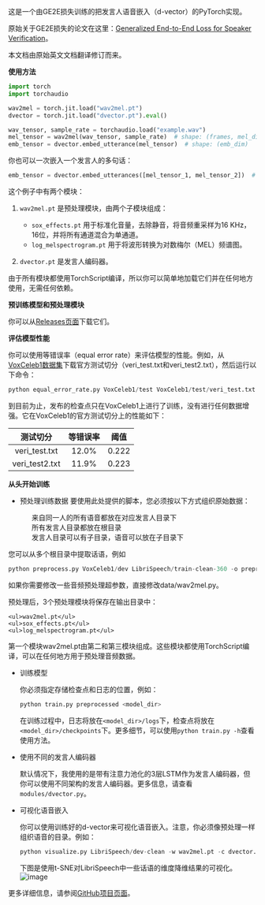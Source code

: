 这是一个由GE2E损失训练的把发言人语音嵌入（d-vector）的PyTorch实现。

原始关于GE2E损失的论文在这里：[Generalized End-to-End Loss for Speaker Verification](https://arxiv.org/abs/1710.10467)。

本文档由原始英文文档翻译修订而来。

**使用方法**

```python
import torch
import torchaudio

wav2mel = torch.jit.load("wav2mel.pt")
dvector = torch.jit.load("dvector.pt").eval()

wav_tensor, sample_rate = torchaudio.load("example.wav")
mel_tensor = wav2mel(wav_tensor, sample_rate)  # shape: (frames, mel_dim)
emb_tensor = dvector.embed_utterance(mel_tensor)  # shape: (emb_dim)
```

你也可以一次嵌入一个发言人的多句话：

```python
emb_tensor = dvector.embed_utterances([mel_tensor_1, mel_tensor_2])  # shape: (emb_dim)
```

这个例子中有两个模块：

1. `wav2mel.pt` 是预处理模块，由两个子模块组成：
   - `sox_effects.pt` 用于标准化音量，去除静音，将音频重采样为16 KHz，16位，并将所有通道混合为单通道。
   - `log_melspectrogram.pt` 用于将波形转换为对数梅尔（MEL）频谱图。

2. `dvector.pt` 是发言人编码器。

由于所有模块都使用TorchScript编译，所以你可以简单地加载它们并在任何地方使用，无需任何依赖。

**预训练模型和预处理模块**

你可以从[Releases页面](https://github.com/yistLin/dvector/releases)下载它们。

**评估模型性能**

你可以使用等错误率（equal error rate）来评估模型的性能。例如，从[VoxCeleb1数据集](http://www.robots.ox.ac.uk/~vgg/data/voxceleb/vox1.html)下载官方测试切分（veri_test.txt和veri_test2.txt），然后运行以下命令：

```python
python equal_error_rate.py VoxCeleb1/test VoxCeleb1/test/veri_test.txt -w wav2mel.pt -c dvector.pt
```

到目前为止，发布的检查点只在VoxCeleb1上进行了训练，没有进行任何数据增强。它在VoxCeleb1的官方测试切分上的性能如下：

| 测试切分 | 等错误率 | 阈值 |
| :---: | :---: | :---: |
| veri_test.txt | 12.0% | 0.222 |
| veri_test2.txt | 11.9% | 0.223 |

**从头开始训练**

- 预处理训练数据
要使用此处提供的脚本，您必须按以下方式组织原始数据：

	<ul>来自同一人的所有语音都放在对应发言人目录下</ul>
	<ul>所有发言人目录都放在根目录</ul>
	<ul>发言人目录可以有子目录，语音可以放在子目录下</ul>

您可以从多个根目录中提取话语，例如
```python
python preprocess.py VoxCeleb1/dev LibriSpeech/train-clean-360 -o preprocessed
```
如果你需要修改一些音频预处理超参数，直接修改data/wav2mel.py。

预处理后，3个预处理模块将保存在输出目录中：

	<ul>wav2mel.pt</ul>
	<ul>sox_effects.pt</ul>
	<ul>log_melspectrogram.pt</ul>
第一个模块wav2mel.pt由第二和第三模块组成。这些模块都使用TorchScript编译，可以在任何地方用于预处理音频数据。


- 训练模型

   你必须指定存储检查点和日志的位置，例如：

   ```python
   python train.py preprocessed <model_dir>
   ```

   在训练过程中，日志将放在`<model_dir>/logs`下，检查点将放在`<model_dir>/checkpoints`下。更多细节，可以使用`python train.py -h`查看使用方法。

- 使用不同的发言人编码器

   默认情况下，我使用的是带有注意力池化的3层LSTM作为发言人编码器，但你可以使用不同架构的发言人编码器。更多信息，请查看`modules/dvector.py`。

- 可视化语音嵌入

  
  你可以使用训练好的d-vector来可视化语音嵌入。注意，你必须像预处理一样组织语音的目录。例如：

   ```python
   python visualize.py LibriSpeech/dev-clean -w wav2mel.pt -c dvector.pt -o tsne.jpg
   ```

   下图是使用t-SNE对LibriSpeech中一些话语的维度降维结果的可视化。
   ![image](https://github.com/hackermengzhi/solid-octo-spork/assets/50409074/b8abbb5b-2ef0-4a94-849e-6c8b8114e653)

更多详细信息，请参阅[GitHub项目页面](https://github.com/yistLin/dvector)。
